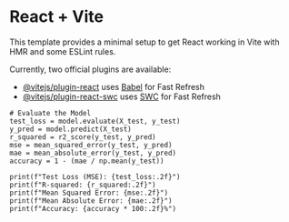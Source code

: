 # React + Vite

This template provides a minimal setup to get React working in Vite with HMR and some ESLint rules.

Currently, two official plugins are available:

- [@vitejs/plugin-react](https://github.com/vitejs/vite-plugin-react/blob/main/packages/plugin-react/README.md) uses [Babel](https://babeljs.io/) for Fast Refresh
- [@vitejs/plugin-react-swc](https://github.com/vitejs/vite-plugin-react-swc) uses [SWC](https://swc.rs/) for Fast Refresh


~~~
# Evaluate the Model
test_loss = model.evaluate(X_test, y_test)
y_pred = model.predict(X_test)
r_squared = r2_score(y_test, y_pred)
mse = mean_squared_error(y_test, y_pred)
mae = mean_absolute_error(y_test, y_pred)
accuracy = 1 - (mae / np.mean(y_test))

print(f"Test Loss (MSE): {test_loss:.2f}")
print(f"R-squared: {r_squared:.2f}")
print(f"Mean Squared Error: {mse:.2f}")
print(f"Mean Absolute Error: {mae:.2f}")
print(f"Accuracy: {accuracy * 100:.2f}%")

~~~
